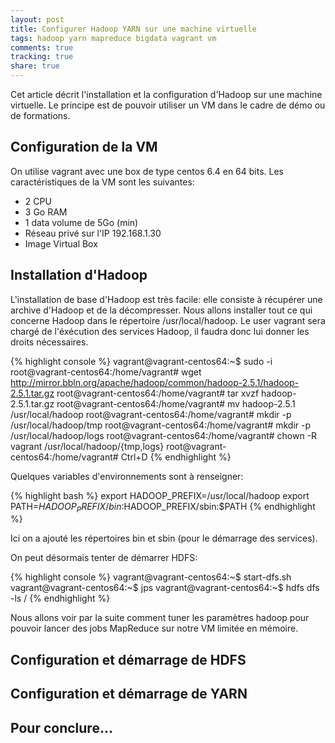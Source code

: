 ```yaml
---
layout: post
title: Configurer Hadoop YARN sur une machine virtuelle
tags: hadoop yarn mapreduce bigdata vagrant vm
comments: true
tracking: true
share: true
---
```


Cet article décrit l'installation et la configuration d'Hadoop sur 
une machine virtuelle. Le principe est de pouvoir utiliser un VM dans
le cadre de démo ou de formations.

## Configuration de la VM

On utilise vagrant avec une box de type centos 6.4 en 64 bits.
Les caractéristiques de la VM sont les suivantes:

* 2 CPU
* 3 Go RAM
* 1 data volume de 5Go (min)
* Réseau privé sur l'IP 192.168.1.30
* Image Virtual Box

## Installation d'Hadoop

L'installation de base d'Hadoop est très facile: elle consiste à récupérer une archive d'Hadoop
et de la décompresser.
Nous allons installer tout ce qui concerne Hadoop dans le répertoire /usr/local/hadoop.
Le user vagrant sera chargé de l'éxécution des services Hadoop, il faudra donc lui donner les droits
nécessaires.

{% highlight console %}
vagrant@vagrant-centos64:~$ sudo -i
root@vagrant-centos64:/home/vagrant# wget http://mirror.bbln.org/apache/hadoop/common/hadoop-2.5.1/hadoop-2.5.1.tar.gz
root@vagrant-centos64:/home/vagrant# tar xvzf hadoop-2.5.1.tar.gz
root@vagrant-centos64:/home/vagrant# mv hadoop-2.5.1 /usr/local/hadoop
root@vagrant-centos64:/home/vagrant# mkdir -p /usr/local/hadoop/tmp
root@vagrant-centos64:/home/vagrant# mkdir -p /usr/local/hadoop/logs
root@vagrant-centos64:/home/vagrant# chown -R vagrant /usr/local/hadoop/{tmp,logs}
root@vagrant-centos64:/home/vagrant# Ctrl+D
{% endhighlight %}

Quelques variables d'environnements sont à renseigner:

{% highlight bash %}
export HADOOP_PREFIX=/usr/local/hadoop
export PATH=$HADOOP_PREFIX/bin:$HADOOP_PREFIX/sbin:$PATH
{% endhighlight %}

Ici on a ajouté les répertoires bin et sbin (pour le démarrage des services).

On peut désormais tenter de démarrer HDFS:

{% highlight console %}
vagrant@vagrant-centos64:~$ start-dfs.sh
vagrant@vagrant-centos64:~$ jps
vagrant@vagrant-centos64:~$ hdfs dfs -ls /
{% endhighlight %}

Nous allons voir par la suite comment tuner les paramètres hadoop pour pouvoir lancer
des jobs MapReduce sur notre VM limitée en mémoire.

## Configuration et démarrage de HDFS

## Configuration et démarrage de YARN

## Pour conclure...



